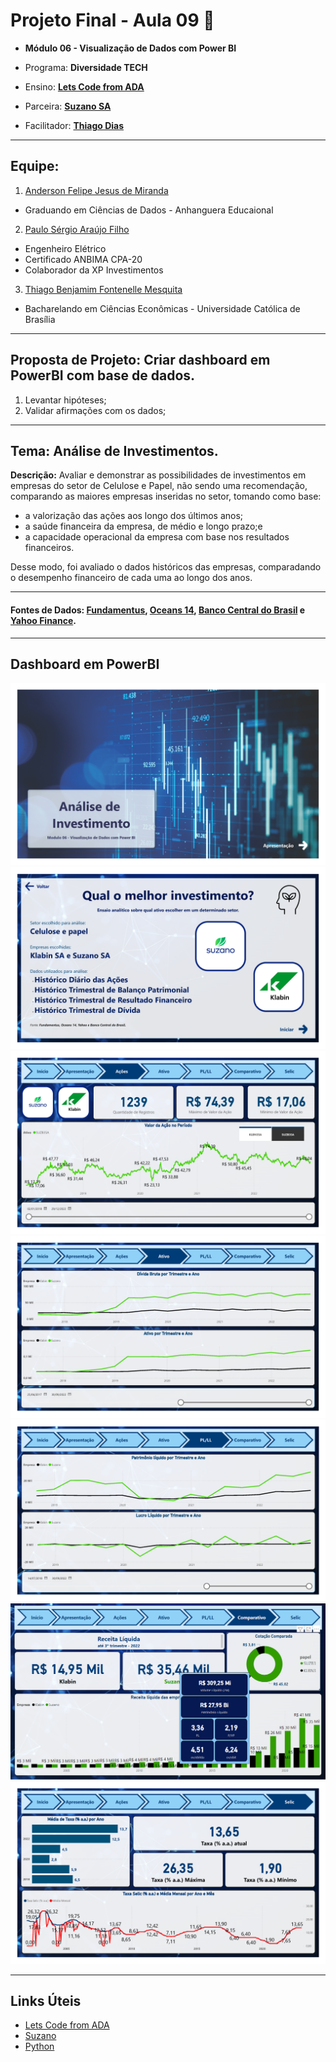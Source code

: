 # Projeto Final - Aula 09 🚀

* **Módulo 06 - Visualização de Dados com Power BI**

* Programa: **Diversidade TECH**
* Ensino: [**Lets Code from ADA**](https://ada.tech/)
* Parceira: [**Suzano SA**](https://www.suzano.com.br)

* Facilitador: [**Thiago Dias**](https://www.linkedin.com/in/diasctiago/)

-----
## Equipe:

1. [Anderson Felipe Jesus de Miranda](https://www.linkedin.com/in/anderson-miranda-a69248a2/)
- Graduando em Ciências de Dados - Anhanguera Educaional

2. [Paulo Sérgio Araújo Filho](https://www.linkedin.com/in/paulo-s%C3%A9rgio-ara%C3%BAjo-filho-3b6901b7/)
- Engenheiro Elétrico 
- Certificado ANBIMA CPA-20
- Colaborador da XP Investimentos

3. [Thiago Benjamim Fontenelle Mesquita](https://www.linkedin.com/in/thiago-fontenelle-5310b31b8/)
- Bacharelando em Ciências Econômicas - Universidade Católica de Brasília


-----
## Proposta de Projeto: **Criar dashboard em PowerBI com base de dados.**

1. Levantar hipóteses;
2. Validar afirmações com os dados;


-----
## Tema: **Análise de Investimentos.**
**Descrição:** Avaliar e demonstrar as possibilidades de investimentos em empresas do setor de Celulose e Papel, não sendo uma recomendação, comparando as maiores empresas inseridas no setor, tomando como base: 
- a valorização das ações aos longo dos últimos anos; 
- a saúde financeira da empresa, de médio e longo prazo;e
- a capacidade operacional da empresa com base nos resultados financeiros. 

Desse modo, foi avaliado o dados históricos das empresas, comparadando o desempenho financeiro de cada uma ao longo dos anos.


-----
#### **Fontes de Dados:** [Fundamentus](https://www.fundamentus.com.br), [Oceans 14](http://www.oceans14.com.br), [Banco Central do Brasil](https://www.bcb.gov.br) e [Yahoo Finance](https://finance.yahoo.com).


-----
## **Dashboard em PowerBI**
![Capa](https://github.com/aluipio/ada_power_bi_projeto_final/blob/main/prints/print_pag_1.png)
![Apresentação](https://github.com/aluipio/ada_power_bi_projeto_final/blob/main/prints/print_pag_2.png)
![Tela 03](https://github.com/aluipio/ada_power_bi_projeto_final/blob/main/prints/print_pag_3.png)
![Tela 04](https://github.com/aluipio/ada_power_bi_projeto_final/blob/main/prints/print_pag_4.png)
![Tela 05](https://github.com/aluipio/ada_power_bi_projeto_final/blob/main/prints/print_pag_5.png)
![Tela 06](https://github.com/aluipio/ada_power_bi_projeto_final/blob/main/prints/print_pag_6.png)
![Tela 07](https://github.com/aluipio/ada_power_bi_projeto_final/blob/main/prints/print_pag_7.png)

-----
## Links Úteis

- [Lets Code from ADA](https://ada.tech/)
- [Suzano](https://www.suzano.com.br)
- [Python](https://www.python.org)